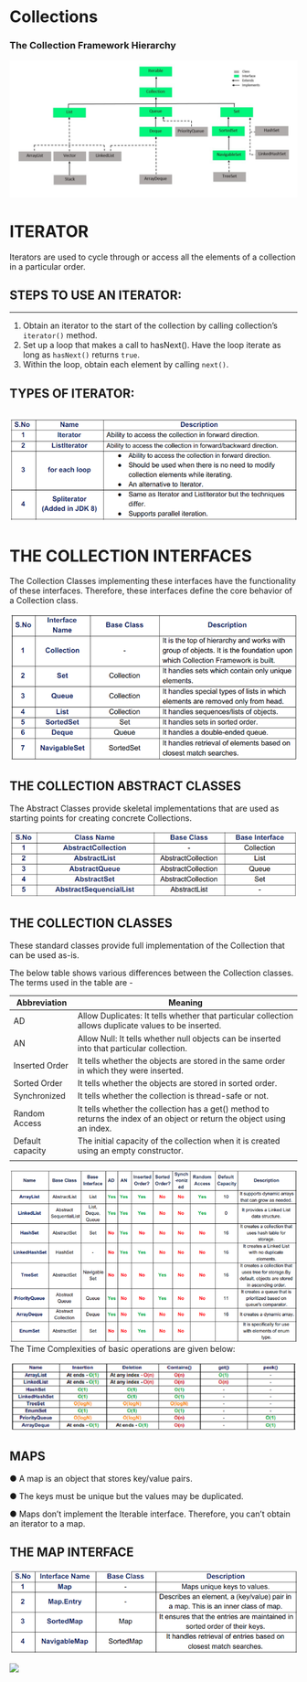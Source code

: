 # Collections
### The Collection Framework Hierarchy
![](images/Collection-Framework-1.png)
# ITERATOR
Iterators are used to cycle through or access all the elements of a collection in a particular order.

## STEPS TO USE AN ITERATOR:
---
1. Obtain an iterator to the start of the collection by calling collection’s `iterator()` method.
2. Set up a loop that makes a call to hasNext(). Have the loop iterate as long as `hasNext()`
returns `true`.
3. Within the loop, obtain each element by calling `next()`.

## TYPES OF ITERATOR:

![img](images/1.Iterator_1.png)
---
# THE COLLECTION INTERFACES
The Collection Classes implementing these interfaces have the functionality of these
interfaces. Therefore, these interfaces define the core behavior of a Collection class.

![img](images/2.Coll_Inter.png)

## THE COLLECTION ABSTRACT CLASSES
The Abstract Classes provide skeletal implementations that are used as starting points for
creating concrete Collections.

![img](images/3.Coll_Abs_Class.png)

## THE COLLECTION CLASSES

These standard classes provide full implementation of the Collection that can be used as-is.

The below table shows various differences between the Collection classes. The terms used
in the table are -


|           Abbreviation     |         Meaning                    |
|----------------------------|------------------------------------|
|     AD       |    Allow Duplicates: It tells whether that particular collection allows duplicate values to be inserted.     |
|       AN       |     Allow Null: It tells whether null objects can be inserted into that particular collection.    |
|     Inserted Order         |   It tells whether the objects are stored in the same order in which they were inserted.      |
|  Sorted Order      |   It tells whether the objects are stored in sorted order.      |
| Synchronized    |  It tells whether the collection is thread-safe or not.   |
|       Random Access       |  It tells whether the collection has a get() method to returns the index of an object or return the object using an index.       |
|       Default capacity     |       The initial capacity of the collection when it is created using an empty constructor.  |
|              |         |

![](images/4.Coll_Classes_3.png)
The Time Complexities of basic operations are given below:

![](images/11.Coll_Time_1.png)

## MAPS

● A map is an object that stores key/value pairs.

● The keys must be unique but the values may be duplicated.

● Maps don’t implement the Iterable interface. Therefore, you can’t obtain an iterator to a
map.

## THE MAP INTERFACE

![](images/5.Map_Inter.png)

![](6.Map_Abs_Class.png)
